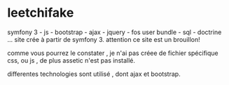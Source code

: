# leetchifake
symfony 3 - js - bootstrap - ajax - jquery - fos user bundle - sql - doctrine ...
site crée à partir de symfony 3. attention ce site est un brouillon!

comme vous pourrez le constater , je n'ai pas créee de fichier spécifique css, ou js , de plus assetic n'est pas installé.

differentes technologies sont utilisé  , dont ajax et  bootstrap. 

